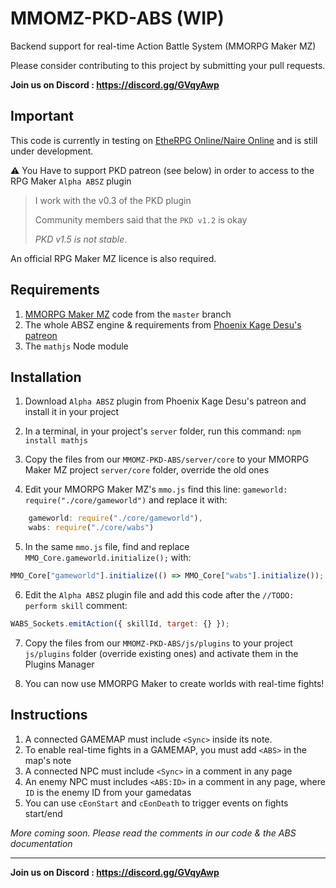 # MMOMZ-PKD-ABS (WIP)
Backend support for real-time Action Battle System (MMORPG Maker MZ)

Please consider contributing to this project by submitting your pull requests. 

**Join us on Discord : https://discord.gg/GVqyAwp**

## Important
This code is currently in testing on [EtheRPG Online/Naire Online](https://etherpg.online/) and is still under development. 

:warning: You Have to support PKD patreon (see below) in order to access to the RPG Maker `Alpha ABSZ` plugin 
> I work with the v0.3 of the PKD plugin
>
> Community members said that the `PKD v1.2` is okay
>
> *PKD v1.5 is not stable*. 

An official RPG Maker MZ licence is also required. 

## Requirements
1. [MMORPG Maker MZ](https://github.com/Andaroth/MMORPGMaker-MZ) code from the `master` branch
2. The whole ABSZ engine & requirements from [Phoenix Kage Desu's patreon](https://www.patreon.com/KageDesu)
3. The `mathjs` Node module

## Installation
1. Download `Alpha ABSZ` plugin from Phoenix Kage Desu's patreon and install it in your project

2. In a terminal, in your project's `server` folder, run this command: `npm install mathjs`

3. Copy the files from our `MMOMZ-PKD-ABS/server/core` to your MMORPG Maker MZ project `server/core` folder, override the old ones

4. Edit your MMORPG Maker MZ's `mmo.js` find this line: `gameworld: require("./core/gameworld")` and replace it with: 
```js
    gameworld: require("./core/gameworld"),
    wabs: require("./core/wabs")
```

5. In the same `mmo.js` file, find and replace `MMO_Core.gameworld.initialize();` with: 
```js
MMO_Core["gameworld"].initialize(() => MMO_Core["wabs"].initialize());
```

6. Edit the `Alpha ABSZ` plugin file and add this code after the `//TODO: perform skill` comment: 
```js
WABS_Sockets.emitAction({ skillId, target: {} });
```

7. Copy the files from our `MMOMZ-PKD-ABS/js/plugins` to your project `js/plugins` folder (override existing ones) and activate them in the Plugins Manager

8. You can now use MMORPG Maker to create worlds with real-time fights! 

## Instructions
1. A connected GAMEMAP must include `<Sync>` inside its note.
2. To enable real-time fights in a GAMEMAP, you must add `<ABS>` in the map's note
3. A connected NPC must include `<Sync>` in a comment in any page
4. An enemy NPC must includes `<ABS:ID>` in a comment in any page, where `ID` is the enemy ID from your gamedatas
5. You can use `cEonStart` and `cEonDeath` to trigger events on fights start/end

*More coming soon. Please read the comments in our code & the ABS documentation*

---

**Join us on Discord : https://discord.gg/GVqyAwp**
